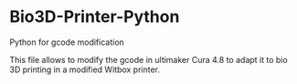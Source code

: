 # Bio3D-Printer-Python
Python for gcode modification 

This file allows to modify the gcode in ultimaker Cura 4.8 to adapt it to bio 3D printing in a modified Witbox printer. 
